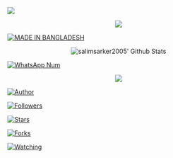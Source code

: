 ![](https://img.shields.io/badge/lovehacker404-BlackMafia-orange?style=for-the-badge&logo=python.svg) 

<p align="center">

<img src="salimsarker2005.jpg">

<a href="#"><img title="MADE IN BANGLADESH" src="https://img.shields.io/badge/MADE%20IN-BANGLADESH-green?colorA=%23ff0000&colorB=%23017e40&style=for-the-badge"></a>

</p>

<p align="center">

  <img alt="salimsarker2005' Github Stats" src="https://github-readme-stats.vercel.app/api?username=lovehacker404&show_icons=true&include_all_commits=true&hide_border=true" />

<!--  <img alt="profile pic" width="195px" src="https://avatars2.githubusercontent.com/u/26059688?s=460&u=d41b000a62eab50d000c3da604d151cec27bd850&v=4" />  -->

<!--  <img src="https://github-readme-stats.anuraghazra1.vercel.app/api/top-langs/?username=salimsarker2005&hide=ruby,perl&hide_border=true" />  -->

</p>

<p align="center">

<a href="#"><img title="WhatsApp Num" src="https://img.shields.io/badge/WhatsApp%20Num- +8801973758345-green?colorA=%23ff0000&colorB=%23017e40&style=for-the-badge"></a>

</p>

<p align="center">

<img src="salimsarker2005.jpg">

<p align="center">

<p align="center">

<a href="https://github.com/salimsarker2005"><img title="Author" src="https://img.shields.io/badge/Author-salimsarker2005-red.svg?style=for-the-badge&logo=github"></a>

</p>

<p align="center">

<a href="https://github.com/salimsarker2005/followers"><img title="Followers" src="https://img.shields.io/github/followers/salimsarker2005?color=blue&style=flat-square"></a>

<a href="https://github.com/salimsarker2005/World/stargazers/"><img title="Stars" src="https://img.shields.io/github/stars/salimsarker2005/World?color=red&style=flat-square"></a>

<a href="https://github.com/salimsarker2005/World/network/members"><img title="Forks" src="https://img.shields.io/github/forks/salimsarker2005/World?color=red&style=flat-square"></a>

<a href="https://github.com/salimsarker2005/World/watchers"><img title="Watching" src="https://img.shields.io/github/watchers/salimsarker2005/World?label=Watchers&color=blue&style=flat-square"></a>

</p>
